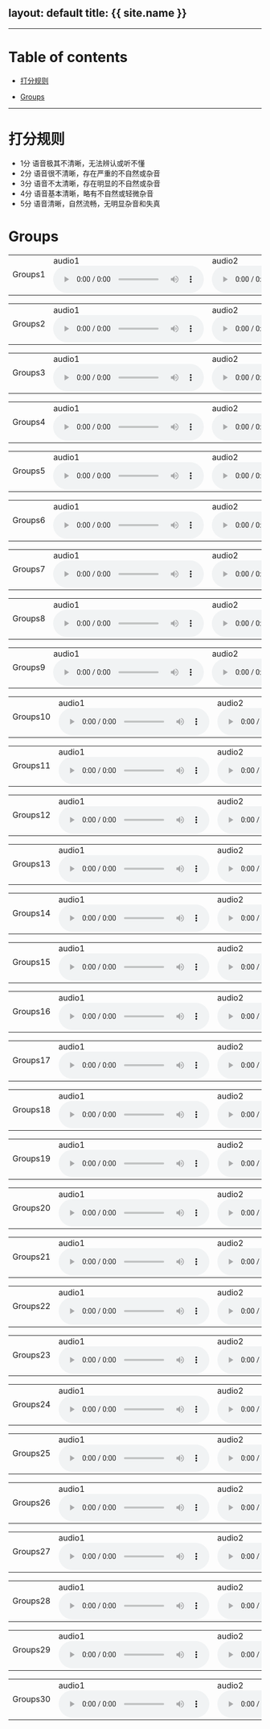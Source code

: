 layout: default
title: {{ site.name }}
---

---

# Table of contents

* [打分规则](#rules)
<!-- * [Model Description](#model) -->
* [Groups](#groups)

---

<a name="rules"></a>
# 打分规则
* 1分	语音极其不清晰，无法辨认或听不懂
* 2分	语音很不清晰，存在严重的不自然或杂音
* 3分	语音不太清晰，存在明显的不自然或杂音
* 4分	语音基本清晰，略有不自然或轻微杂音
* 5分	语音清晰，自然流畅，无明显杂音和失真


<!-- <a name="model"></a>
# Model Description -->

<a name="groups"></a>
# Groups
<table>
  <tbody>
    <tr>
    </tr>
    <tr>
      <td>Groups1</td>
      <td> audio1 <audio src="https://github.com/JoyW12138/samples-for-MOS/blob/master/group1/0_generated_MelGAN.wav" type="audio/wav" controls></td>
      <td> audio2 <audio src="https://github.com/JoyW12138/samples-for-MOS/blob/master/group1/0_generated_Noskip-32.wav" controls></td>
      <td> audio3 <audio src="https://github.com/JoyW12138/samples-for-MOS/blob/master/group1/0_generated_Skipv2-32-residual-16842-2s.wav" controls></td>
      <td> audio4 <audio src="https://github.com/JoyW12138/samples-for-MOS/blob/master/group1/0_generated_Skipv2-32.wav" controls></td>
      <td> audio5 <audio src="https://github.com/JoyW12138/samples-for-MOS/blob/master/group1/0_original.wav" controls></td>
    </tr>
  </tbody>
  <colgroup>
  </colgroup>

<table>
  <tbody>
    <tr>
    </tr>
    <tr>
      <td>Groups2</td>
      <td> audio1 <audio src="https://github.com/JoyW12138/samples-for-MOS/blob/master/group2/1_generated_MelGAN.wav" controls></td>
      <td> audio2 <audio src="https://github.com/JoyW12138/samples-for-MOS/blob/master/group2/1_generated_Noskip-32.wav" controls></td>
      <td> audio3 <audio src="https://github.com/JoyW12138/samples-for-MOS/blob/master/group2/1_generated_Skipv2-32-residual-16842-2s.wav" controls></td>
      <td> audio4 <audio src="https://github.com/JoyW12138/samples-for-MOS/blob/master/group2/1_generated_Skipv2-32.wav" controls></td>
      <td> audio5 <audio src="https://github.com/JoyW12138/samples-for-MOS/blob/master/group2/1_original.wav" controls></td>
    </tr>
  </tbody>
  <colgroup>
  </colgroup>

<table>
  <tbody>
    <tr>
    </tr>
    <tr>
      <td>Groups3</td>
      <td> audio1 <audio src="https://github.com/JoyW12138/samples-for-MOS/blob/master/group3/2_generated_MelGAN.wav" controls></td>
      <td> audio2 <audio src="https://github.com/JoyW12138/samples-for-MOS/blob/master/group3/2_generated_Noskip-32.wav" controls></td>
      <td> audio3 <audio src="https://github.com/JoyW12138/samples-for-MOS/blob/master/group3/2_generated_Skipv2-32-residual-16842-2s.wav" controls></td>
      <td> audio4 <audio src="https://github.com/JoyW12138/samples-for-MOS/blob/master/group3/2_generated_Skipv2-32.wav" controls></td>
      <td> audio5 <audio src="https://github.com/JoyW12138/samples-for-MOS/blob/master/group3/2_original.wav" controls></td>
    </tr>
  </tbody>
  <colgroup>
  </colgroup>

<table>
  <tbody>
    <tr>
    </tr>
    <tr>
      <td>Groups4</td>
      <td> audio1 <audio src="https://github.com/changtaoli/samples/raw/main/dccrn_-10/speaker_19/sample_13.wav" controls></td>
      <td> audio2 <audio src="https://github.com/changtaoli/samples/raw/main/dccrn_stft/speaker_19/sample_13.wav" controls></td>
      <td> audio3 <audio src="https://github.com/changtaoli/samples/raw/main/direct/speaker_19/sample_13.wav" controls></td>
      <td> audio4 <audio src="https://github.com/changtaoli/samples/raw/main/dpt/speaker_19/sample_13.wav" controls></td>
      <td> audio5 <audio src="https://github.com/changtaoli/samples/raw/main/dpt/speaker_17/sample_18.wav" controls></td>
    </tr>
  </tbody>
  <colgroup>
  </colgroup>

<table>
  <tbody>
    <tr>
    </tr>
    <tr>
      <td>Groups5</td>
      <td> audio1 <audio src="https://github.com/changtaoli/samples/raw/main/dccrn_-10/speaker_22/sample_16.wav" controls></td>
      <td> audio2 <audio src="https://github.com/changtaoli/samples/raw/main/dccrn_stft/speaker_22/sample_16.wav" controls></td>
      <td> audio3 <audio src="https://github.com/changtaoli/samples/raw/main/direct/speaker_22/sample_16.wav" controls></td>
      <td> audio4 <audio src="https://github.com/changtaoli/samples/raw/main/dpt/speaker_22/sample_16.wav" controls></td>
      <td> audio5 <audio src="https://github.com/changtaoli/samples/raw/main/dpt/speaker_17/sample_18.wav" controls></td>
    </tr>
  </tbody>
  <colgroup>
  </colgroup>

<table>
  <tbody>
    <tr>
    </tr>
    <tr>
      <td>Groups6</td>
      <td> audio1 <audio src="https://github.com/changtaoli/samples/raw/main/dccrn_-10/speaker_3/sample_1.wav" controls></td>
      <td> audio2 <audio src="https://github.com/changtaoli/samples/raw/main/dccrn_stft/speaker_3/sample_1.wav" controls></td>
      <td> audio3 <audio src="https://github.com/changtaoli/samples/raw/main/direct/speaker_3/sample_1.wav" controls></td>
      <td> audio4 <audio src="https://github.com/changtaoli/samples/raw/main/dpt/speaker_3/sample_1.wav" controls></td>
      <td> audio5 <audio src="https://github.com/changtaoli/samples/raw/main/dpt/speaker_17/sample_18.wav" controls></td>
    </tr>
  </tbody>
  <colgroup>
  </colgroup>

<table>
  <tbody>
    <tr>
    </tr>
    <tr>
      <td>Groups7</td>
      <td> audio1 <audio src="https://github.com/changtaoli/samples/raw/main/dccrn_-10/speaker_1/sample_1.wav" controls></td>
      <td> audio2 <audio src="https://github.com/changtaoli/samples/raw/main/dccrn_stft/speaker_1/sample_1.wav" controls></td>
      <td> audio3 <audio src="https://github.com/changtaoli/samples/raw/main/direct/speaker_1/sample_1.wav" controls></td>
      <td> audio4 <audio src="https://github.com/changtaoli/samples/raw/main/dpt/speaker_1/sample_1.wav" controls></td>
      <td> audio5 <audio src="https://github.com/changtaoli/samples/raw/main/dpt/speaker_17/sample_18.wav" controls></td>
    </tr>
  </tbody>
  <colgroup>
  </colgroup>

<table>
  <tbody>
    <tr>
    </tr>
    <tr>
      <td>Groups8</td>
      <td> audio1 <audio src="https://github.com/changtaoli/samples/raw/main/dccrn_-10/speaker_13/sample_24.wav" controls></td>
      <td> audio2 <audio src="https://github.com/changtaoli/samples/raw/main/dccrn_stft/speaker_13/sample_24.wav" controls></td>
      <td> audio3 <audio src="https://github.com/changtaoli/samples/raw/main/direct/speaker_13/sample_24.wav" controls></td>
      <td> audio4 <audio src="https://github.com/changtaoli/samples/raw/main/dpt/speaker_13/sample_24.wav" controls></td>
      <td> audio5 <audio src="https://github.com/changtaoli/samples/raw/main/dpt/speaker_17/sample_18.wav" controls></td>
    </tr>
  </tbody>
  <colgroup>
  </colgroup>

<table>
  <tbody>
    <tr>
    </tr>
    <tr>
      <td>Groups9</td>
      <td> audio1 <audio src="https://github.com/changtaoli/samples/raw/main/dccrn_-10/speaker_17/sample_41.wav" controls></td>
      <td> audio2 <audio src="https://github.com/changtaoli/samples/raw/main/dccrn_stft/speaker_17/sample_41.wav" controls></td>
      <td> audio3 <audio src="https://github.com/changtaoli/samples/raw/main/direct/speaker_17/sample_41.wav" controls></td>
      <td> audio4 <audio src="https://github.com/changtaoli/samples/raw/main/dpt/speaker_17/sample_41.wav" controls></td>
      <td> audio5 <audio src="https://github.com/changtaoli/samples/raw/main/dpt/speaker_17/sample_18.wav" controls></td>
    </tr>
  </tbody>
  <colgroup>
  </colgroup>

<table>
  <tbody>
    <tr>
    </tr>
    <tr>
      <td>Groups10</td>
      <td> audio1 <audio src="https://github.com/changtaoli/samples/raw/main/dccrn_-10/speaker_19/sample_20.wav" controls></td>
      <td> audio2 <audio src="https://github.com/changtaoli/samples/raw/main/dccrn_stft/speaker_19/sample_20.wav" controls></td>
      <td> audio3 <audio src="https://github.com/changtaoli/samples/raw/main/direct/speaker_19/sample_20.wav" controls></td>
      <td> audio4 <audio src="https://github.com/changtaoli/samples/raw/main/dpt/speaker_19/sample_20.wav" controls></td>
      <td> audio5 <audio src="https://github.com/changtaoli/samples/raw/main/dpt/speaker_17/sample_18.wav" controls></td>
    </tr>
  </tbody>
  <colgroup>
  </colgroup>

<table>
  <tbody>
    <tr>
    </tr>
    <tr>
      <td>Groups11</td>
      <td> audio1 <audio src="https://github.com/changtaoli/samples/raw/main/dccrn_-10/speaker_22/sample_22.wav" controls></td>
      <td> audio2 <audio src="https://github.com/changtaoli/samples/raw/main/dccrn_stft/speaker_22/sample_22.wav" controls></td>
      <td> audio3 <audio src="https://github.com/changtaoli/samples/raw/main/direct/speaker_22/sample_22.wav" controls></td>
      <td> audio4 <audio src="https://github.com/changtaoli/samples/raw/main/dpt/speaker_22/sample_22.wav" controls></td>
      <td> audio5 <audio src="https://github.com/changtaoli/samples/raw/main/dpt/speaker_17/sample_18.wav" controls></td>
    </tr>
  </tbody>
  <colgroup>
  </colgroup>

<table>
  <tbody>
    <tr>
    </tr>
    <tr>
      <td>Groups12</td>
      <td> audio1 <audio src="https://github.com/changtaoli/samples/raw/main/dccrn_-10/speaker_3/sample_12.wav" controls></td>
      <td> audio2 <audio src="https://github.com/changtaoli/samples/raw/main/dccrn_stft/speaker_3/sample_12.wav" controls></td>
      <td> audio3 <audio src="https://github.com/changtaoli/samples/raw/main/direct/speaker_3/sample_12.wav" controls></td>
      <td> audio4 <audio src="https://github.com/changtaoli/samples/raw/main/dpt/speaker_3/sample_12.wav" controls></td>
      <td> audio5 <audio src="https://github.com/changtaoli/samples/raw/main/dpt/speaker_17/sample_18.wav" controls></td>
    </tr>
  </tbody>
  <colgroup>
  </colgroup>

<table>
  <tbody>
    <tr>
    </tr>
    <tr>
      <td>Groups13</td>
      <td> audio1 <audio src="https://github.com/changtaoli/samples/raw/main/dccrn_-10/speaker_1/sample_15.wav" controls></td>
      <td> audio2 <audio src="https://github.com/changtaoli/samples/raw/main/dccrn_stft/speaker_1/sample_15.wav" controls></td>
      <td> audio3 <audio src="https://github.com/changtaoli/samples/raw/main/direct/speaker_1/sample_15.wav" controls></td>
      <td> audio4 <audio src="https://github.com/changtaoli/samples/raw/main/dpt/speaker_1/sample_15.wav" controls></td>
      <td> audio5 <audio src="https://github.com/changtaoli/samples/raw/main/dpt/speaker_17/sample_18.wav" controls></td>
    </tr>
  </tbody>
  <colgroup>
  </colgroup>

<table>
  <tbody>
    <tr>
    </tr>
    <tr>
      <td>Groups14</td>
      <td> audio1 <audio src="https://github.com/changtaoli/samples/raw/main/dccrn_-10/speaker_13/sample_27.wav" controls></td>
      <td> audio2 <audio src="https://github.com/changtaoli/samples/raw/main/dccrn_stft/speaker_13/sample_27.wav" controls></td>
      <td> audio3 <audio src="https://github.com/changtaoli/samples/raw/main/direct/speaker_13/sample_27.wav" controls></td>
      <td> audio4 <audio src="https://github.com/changtaoli/samples/raw/main/dpt/speaker_13/sample_27.wav" controls></td>
      <td> audio5 <audio src="https://github.com/changtaoli/samples/raw/main/dpt/speaker_17/sample_18.wav" controls></td>
    </tr>
  </tbody>
  <colgroup>
  </colgroup>

<table>
  <tbody>
    <tr>
    </tr>
    <tr>
      <td>Groups15</td>
      <td> audio1 <audio src="https://github.com/changtaoli/samples/raw/main/dccrn_-10/speaker_17/sample_5.wav" controls></td>
      <td> audio2 <audio src="https://github.com/changtaoli/samples/raw/main/dccrn_stft/speaker_17/sample_5.wav" controls></td>
      <td> audio3 <audio src="https://github.com/changtaoli/samples/raw/main/direct/speaker_17/sample_5.wav" controls></td>
      <td> audio4 <audio src="https://github.com/changtaoli/samples/raw/main/dpt/speaker_17/sample_5.wav" controls></td>
      <td> audio5 <audio src="https://github.com/changtaoli/samples/raw/main/dpt/speaker_17/sample_18.wav" controls></td>
    </tr>
  </tbody>
  <colgroup>
  </colgroup>

<table>
  <tbody>
    <tr>
    </tr>
    <tr>
      <td>Groups16</td>
      <td> audio1 <audio src="https://github.com/changtaoli/samples/raw/main/dccrn_-10/speaker_19/sample_21.wav" controls></td>
      <td> audio2 <audio src="https://github.com/changtaoli/samples/raw/main/dccrn_stft/speaker_19/sample_21.wav" controls></td>
      <td> audio3 <audio src="https://github.com/changtaoli/samples/raw/main/direct/speaker_19/sample_21.wav" controls></td>
      <td> audio4 <audio src="https://github.com/changtaoli/samples/raw/main/dpt/speaker_19/sample_21.wav" controls></td>
      <td> audio5 <audio src="https://github.com/changtaoli/samples/raw/main/dpt/speaker_17/sample_18.wav" controls></td>
    </tr>
  </tbody>
  <colgroup>
  </colgroup>

<table>
  <tbody>
    <tr>
    </tr>
    <tr>
      <td>Groups17</td>
      <td> audio1 <audio src="https://github.com/changtaoli/samples/raw/main/dccrn_-10/speaker_22/sample_3.wav" controls></td>
      <td> audio2 <audio src="https://github.com/changtaoli/samples/raw/main/dccrn_stft/speaker_22/sample_3.wav" controls></td>
      <td> audio3 <audio src="https://github.com/changtaoli/samples/raw/main/direct/speaker_22/sample_3.wav" controls></td>
      <td> audio4 <audio src="https://github.com/changtaoli/samples/raw/main/dpt/speaker_22/sample_3.wav" controls></td>
      <td> audio5 <audio src="https://github.com/changtaoli/samples/raw/main/dpt/speaker_17/sample_18.wav" controls></td>
    </tr>
  </tbody>
  <colgroup>
  </colgroup>

<table>
  <tbody>
    <tr>
    </tr>
    <tr>
      <td>Groups18</td>
      <td> audio1 <audio src="https://github.com/changtaoli/samples/raw/main/dccrn_-10/speaker_3/sample_22.wav" controls></td>
      <td> audio2 <audio src="https://github.com/changtaoli/samples/raw/main/dccrn_stft/speaker_3/sample_22.wav" controls></td>
      <td> audio3 <audio src="https://github.com/changtaoli/samples/raw/main/direct/speaker_3/sample_22.wav" controls></td>
      <td> audio4 <audio src="https://github.com/changtaoli/samples/raw/main/dpt/speaker_3/sample_22.wav" controls></td>
      <td> audio5 <audio src="https://github.com/changtaoli/samples/raw/main/dpt/speaker_17/sample_18.wav" controls></td>
  </tbody>
  <colgroup>
  </colgroup>

<table>
  <tbody>
    <tr>
    </tr>
    <tr>
      <td>Groups19</td>
      <td> audio1 <audio src="https://github.com/changtaoli/samples/raw/main/dccrn_-10/speaker_1/sample_22.wav" controls></td>
      <td> audio2 <audio src="https://github.com/changtaoli/samples/raw/main/dccrn_stft/speaker_1/sample_22.wav" controls></td>
      <td> audio3 <audio src="https://github.com/changtaoli/samples/raw/main/direct/speaker_1/sample_22.wav" controls></td>
      <td> audio4 <audio src="https://github.com/changtaoli/samples/raw/main/dpt/speaker_1/sample_22.wav" controls></td>
      <td> audio5 <audio src="https://github.com/changtaoli/samples/raw/main/dpt/speaker_17/sample_18.wav" controls></td>
    </tr>
  </tbody>
  <colgroup>
  </colgroup>

<table>
  <tbody>
    <tr>
    </tr>
    <tr>
      <td>Groups20</td>
      <td> audio1 <audio src="https://github.com/changtaoli/samples/raw/main/dccrn_-10/speaker_13/sample_35.wav" controls></td>
      <td> audio2 <audio src="https://github.com/changtaoli/samples/raw/main/dccrn_stft/speaker_13/sample_35.wav" controls></td>
      <td> audio3 <audio src="https://github.com/changtaoli/samples/raw/main/direct/speaker_13/sample_35.wav" controls></td>
      <td> audio4 <audio src="https://github.com/changtaoli/samples/raw/main/dpt/speaker_13/sample_35.wav" controls></td>
      <td> audio5 <audio src="https://github.com/changtaoli/samples/raw/main/dpt/speaker_17/sample_18.wav" controls></td>
    </tr>
  </tbody>
  <colgroup>
  </colgroup>

<table>
  <tbody>
    <tr>
    </tr>
    <tr>
      <td>Groups21</td>
      <td> audio1 <audio src="https://github.com/changtaoli/samples/raw/main/dccrn_-10/speaker_17/sample_51.wav" controls></td>
      <td> audio2 <audio src="https://github.com/changtaoli/samples/raw/main/dccrn_stft/speaker_17/sample_51.wav" controls></td>
      <td> audio3 <audio src="https://github.com/changtaoli/samples/raw/main/direct/speaker_17/sample_51.wav" controls></td>
      <td> audio4 <audio src="https://github.com/changtaoli/samples/raw/main/dpt/speaker_17/sample_51.wav" controls></td>
      <td> audio5 <audio src="https://github.com/changtaoli/samples/raw/main/dpt/speaker_17/sample_18.wav" controls></td>
    </tr>
  </tbody>
  <colgroup>
  </colgroup>

<table>
  <tbody>
    <tr>
    </tr>
    <tr>
      <td>Groups22</td>
      <td> audio1 <audio src="https://github.com/changtaoli/samples/raw/main/dccrn_-10/speaker_19/sample_24.wav" controls></td>
      <td> audio2 <audio src="https://github.com/changtaoli/samples/raw/main/dccrn_stft/speaker_19/sample_24.wav" controls></td>
      <td> audio3 <audio src="https://github.com/changtaoli/samples/raw/main/direct/speaker_19/sample_24.wav" controls></td>
      <td> audio4 <audio src="https://github.com/changtaoli/samples/raw/main/dpt/speaker_19/sample_24.wav" controls></td>
      <td> audio5 <audio src="https://github.com/changtaoli/samples/raw/main/dpt/speaker_17/sample_18.wav" controls></td>
    </tr>
  </tbody>
  <colgroup>
  </colgroup>

<table>
  <tbody>
    <tr>
    </tr>
    <tr>
      <td>Groups23</td>
      <td> audio1 <audio src="https://github.com/changtaoli/samples/raw/main/dccrn_-10/speaker_22/sample_31.wav" controls></td>
      <td> audio2 <audio src="https://github.com/changtaoli/samples/raw/main/dccrn_stft/speaker_22/sample_31.wav" controls></td>
      <td> audio3 <audio src="https://github.com/changtaoli/samples/raw/main/direct/speaker_22/sample_31.wav" controls></td>
      <td> audio4 <audio src="https://github.com/changtaoli/samples/raw/main/dpt/speaker_22/sample_31.wav" controls></td>
      <td> audio5 <audio src="https://github.com/changtaoli/samples/raw/main/dpt/speaker_17/sample_18.wav" controls></td>
    </tr>
  </tbody>
  <colgroup>
  </colgroup>

<table>
  <tbody>
    <tr>
    </tr>
    <tr>
      <td>Groups24</td>
      <td> audio1 <audio src="https://github.com/changtaoli/samples/raw/main/dccrn_-10/speaker_3/sample_26.wav" controls></td>
      <td> audio2 <audio src="https://github.com/changtaoli/samples/raw/main/dccrn_stft/speaker_3/sample_26.wav" controls></td>
      <td> audio3 <audio src="https://github.com/changtaoli/samples/raw/main/direct/speaker_3/sample_26.wav" controls></td>
      <td> audio4 <audio src="https://github.com/changtaoli/samples/raw/main/dpt/speaker_3/sample_26.wav" controls></td>
      <td> audio5 <audio src="https://github.com/changtaoli/samples/raw/main/dpt/speaker_17/sample_18.wav" controls></td>
    </tr>
  </tbody>
  <colgroup>
  </colgroup>

<table>
  <tbody>
    <tr>
    </tr>
    <tr>
      <td>Groups25</td>
      <td> audio1 <audio src="https://github.com/changtaoli/samples/raw/main/dccrn_-10/speaker_1/sample_23.wav" controls></td>
      <td> audio2 <audio src="https://github.com/changtaoli/samples/raw/main/dccrn_stft/speaker_1/sample_23.wav" controls></td>
      <td> audio3 <audio src="https://github.com/changtaoli/samples/raw/main/direct/speaker_1/sample_23.wav" controls></td>
      <td> audio4 <audio src="https://github.com/changtaoli/samples/raw/main/dpt/speaker_1/sample_23.wav" controls></td>
      <td> audio5 <audio src="https://github.com/changtaoli/samples/raw/main/dpt/speaker_17/sample_18.wav" controls></td>
    </tr>
  </tbody>
  <colgroup>
  </colgroup>

<table>
  <tbody>
    <tr>
    </tr>
    <tr>
      <td>Groups26</td>
      <td> audio1 <audio src="https://github.com/changtaoli/samples/raw/main/dccrn_-10/speaker_13/sample_36.wav" controls></td>
      <td> audio2 <audio src="https://github.com/changtaoli/samples/raw/main/dccrn_stft/speaker_13/sample_36.wav" controls></td>
      <td> audio3 <audio src="https://github.com/changtaoli/samples/raw/main/direct/speaker_13/sample_36.wav" controls></td>
      <td> audio4 <audio src="https://github.com/changtaoli/samples/raw/main/dpt/speaker_13/sample_36.wav" controls></td>
      <td> audio5 <audio src="https://github.com/changtaoli/samples/raw/main/dpt/speaker_17/sample_18.wav" controls></td>
    </tr>
  </tbody>
  <colgroup>
  </colgroup>

<table>
  <tbody>
    <tr>
    </tr>
    <tr>
      <td>Groups27</td>
      <td> audio1 <audio src="https://github.com/changtaoli/samples/raw/main/dccrn_-10/speaker_17/sample_53.wav" controls></td>
      <td> audio2 <audio src="https://github.com/changtaoli/samples/raw/main/dccrn_stft/speaker_17/sample_53.wav" controls></td>
      <td> audio3 <audio src="https://github.com/changtaoli/samples/raw/main/direct/speaker_17/sample_53.wav" controls></td>
      <td> audio4 <audio src="https://github.com/changtaoli/samples/raw/main/dpt/speaker_17/sample_53.wav" controls></td>
      <td> audio5 <audio src="https://github.com/changtaoli/samples/raw/main/dpt/speaker_17/sample_18.wav" controls></td>
    </tr>
  </tbody>
  <colgroup>
  </colgroup>

<table>
  <tbody>
    <tr>
    </tr>
    <tr>
      <td>Groups28</td>
      <td> audio1 <audio src="https://github.com/changtaoli/samples/raw/main/dccrn_-10/speaker_19/sample_28.wav" controls></td>
      <td> audio2 <audio src="https://github.com/changtaoli/samples/raw/main/dccrn_stft/speaker_19/sample_28.wav" controls></td>
      <td> audio3 <audio src="https://github.com/changtaoli/samples/raw/main/direct/speaker_19/sample_28.wav" controls></td>
      <td> audio4 <audio src="https://github.com/changtaoli/samples/raw/main/dpt/speaker_19/sample_28.wav" controls></td>
      <td> audio5 <audio src="https://github.com/changtaoli/samples/raw/main/dpt/speaker_17/sample_18.wav" controls></td>
    </tr>
  </tbody>
  <colgroup>
  </colgroup>

<table>
  <tbody>
    <tr>
    </tr>
    <tr>
      <td>Groups29</td>
      <td> audio1 <audio src="https://github.com/changtaoli/samples/raw/main/dccrn_-10/speaker_22/sample_32.wav" controls></td>
      <td> audio2 <audio src="https://github.com/changtaoli/samples/raw/main/dccrn_stft/speaker_22/sample_32.wav" controls></td>
      <td> audio3 <audio src="https://github.com/changtaoli/samples/raw/main/direct/speaker_22/sample_32.wav" controls></td>
      <td> audio4 <audio src="https://github.com/changtaoli/samples/raw/main/dpt/speaker_22/sample_32.wav" controls></td>
      <td> audio5 <audio src="https://github.com/changtaoli/samples/raw/main/dpt/speaker_17/sample_18.wav" controls></td>
    </tr>
  </tbody>
  <colgroup>
  </colgroup>

<table>
  <tbody>
    <tr>
    </tr>
    <tr>
      <td>Groups30</td>
      <td> audio1 <audio src="https://github.com/changtaoli/samples/raw/main/dccrn_-10/speaker_3/sample_27.wav" controls></td>
      <td> audio2 <audio src="https://github.com/changtaoli/samples/raw/main/dccrn_stft/speaker_3/sample_27.wav" controls></td>
      <td> audio3 <audio src="https://github.com/changtaoli/samples/raw/main/direct/speaker_3/sample_27.wav" controls></td>
      <td> audio4 <audio src="https://github.com/changtaoli/samples/raw/main/dpt/speaker_3/sample_27.wav" controls></td>
      <td> audio5 <audio src="https://github.com/changtaoli/samples/raw/main/dpt/speaker_17/sample_18.wav" controls></td>
    </tr>
  </tbody>
  <colgroup>
  </colgroup>
</table>
